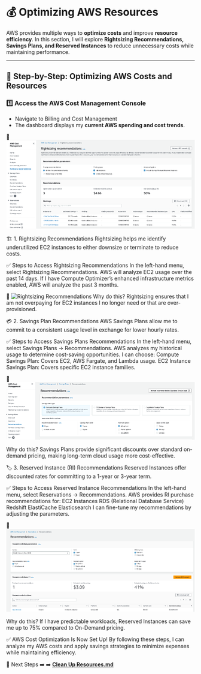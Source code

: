 # 💰 Optimizing AWS Resources

AWS provides multiple ways to **optimize costs** and improve **resource efficiency**. In this section, I will explore **Rightsizing Recommendations, Savings Plans, and Reserved Instances** to reduce unnecessary costs while maintaining performance.

---

## 🚀 **Step-by-Step: Optimizing AWS Costs and Resources**

### **1️⃣ Access the AWS Cost Management Console**
- Navigate to Billing and Cost Management
- The dashboard displays my **current AWS spending and cost trends**.

📸 ![AWS Cost Management Dashboard](../screenshots/aws-cost-management-dashboard.png)

🏗️ 1. Rightsizing Recommendations
Rightsizing helps me identify underutilized EC2 instances to either downsize or terminate to reduce costs.

✅ Steps to Access Rightsizing Recommendations
In the left-hand menu, select Rightsizing Recommendations.
AWS will analyze EC2 usage over the past 14 days.
If I have Compute Optimizer’s enhanced infrastructure metrics enabled, AWS will analyze the past 3 months.

📸 ![Rightsizing Recommendations](../screenshots/rightsizing-recommendations.png)
Why do this?
Rightsizing ensures that I am not overpaying for EC2 instances I no longer need or that are over-provisioned.

💳 2. Savings Plan Recommendations
AWS Savings Plans allow me to commit to a consistent usage level in exchange for lower hourly rates.

✅ Steps to Access Savings Plans Recommendations
In the left-hand menu, select Savings Plans → Recommendations.
AWS analyzes my historical usage to determine cost-saving opportunities.
I can choose:
Compute Savings Plan: Covers EC2, AWS Fargate, and Lambda usage.
EC2 Instance Savings Plan: Covers specific EC2 instance families.

📸 ![Savings Plans Recommendations](../screenshots/savings-plans-recommendations.png)

Why do this?
Savings Plans provide significant discounts over standard on-demand pricing, making long-term cloud usage more cost-effective.

🏷️ 3. Reserved Instance (RI) Recommendations
Reserved Instances offer discounted rates for committing to a 1-year or 3-year term.

✅ Steps to Access Reserved Instance Recommendations
In the left-hand menu, select Reservations → Recommendations.
AWS provides RI purchase recommendations for:
EC2 Instances
RDS (Relational Database Service)
Redshift
ElastiCache
Elasticsearch
I can fine-tune my recommendations by adjusting the parameters.

📸![Reserved Instance Recommendations](../screenshots/reserved-instance-recommendations.png)

Why do this?
If I have predictable workloads, Reserved Instances can save me up to 75% compared to On-Demand pricing.

✅ AWS Cost Optimization Is Now Set Up!
By following these steps, I can analyze my AWS costs and apply savings strategies to minimize expenses while maintaining efficiency.

🚀 Next Steps
➡️ ➡️ **[Clean Up Resources.md](../docs/clean-up-resources.md)**
